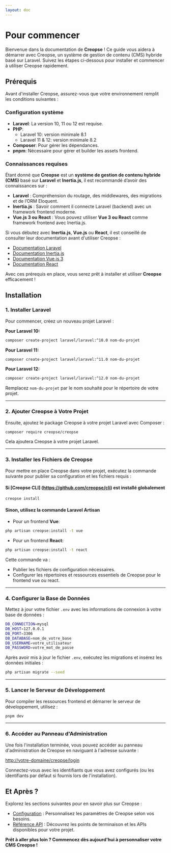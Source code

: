```yaml
---
layout: doc
---
```


# Pour commencer

Bienvenue dans la documentation de **Creopse** ! Ce guide vous aidera à démarrer avec Creopse, un système de gestion de contenu (CMS) hybride basé sur Laravel. Suivez les étapes ci-dessous pour installer et commencer à utiliser Creopse rapidement.

## Prérequis

Avant d'installer Creopse, assurez-vous que votre environnement remplit les conditions suivantes :

### Configuration système

- **Laravel**: La version 10, 11 ou 12 est requise.
- **PHP**:
  - Laravel 10: version minimale 8.1
  - Laravel 11 & 12: version minimale 8.2
- **Composer**: Pour gérer les dépendances.
- **pnpm**: Nécessaire pour gérer et builder les assets frontend.

### Connaissances requises

Étant donné que **Creopse** est un **système de gestion de contenu hybride (CMS)** basé sur **Laravel** et **Inertia.js**, il est recommandé d’avoir des connaissances sur :

- **Laravel** : Compréhension du routage, des middlewares, des migrations et de l’ORM Eloquent.
- **Inertia.js** : Savoir comment il connecte Laravel (backend) avec un framework frontend moderne.
- **Vue.js 3 ou React** : Vous pouvez utiliser **Vue 3 ou React** comme framework frontend avec Inertia.js.

Si vous débutez avec **Inertia.js**, **Vue.js** ou **React**, il est conseillé de consulter leur documentation avant d'utiliser Creopse :

- [Documentation Laravel](https://laravel.com/docs)
- [Documentation Inertia.js](https://inertiajs.com)
- [Documentation Vue.js 3](https://vuejs.org)
- [Documentation React](https://react.dev)

Avec ces prérequis en place, vous serez prêt à installer et utiliser **Creopse** efficacement !

## Installation

### 1. Installer Laravel

Pour commencer, créez un nouveau projet Laravel :

**Pour Laravel 10:**

```bash
composer create-project laravel/laravel:^10.0 nom-du-projet
```

**Pour Laravel 11:**

```bash
composer create-project laravel/laravel:^11.0 nom-du-projet
```

**Pour Laravel 12:**

```bash
composer create-project laravel/laravel:^12.0 nom-du-projet
```

Remplacez `nom-du-projet` par le nom souhaité pour le répertoire de votre projet.

---

### 2. Ajouter Creopse à Votre Projet

Ensuite, ajoutez le package Creopse à votre projet Laravel avec Composer :

```bash
composer require creopse/creopse
```

Cela ajoutera Creopse à votre projet Laravel.

---

### 3. Installer les Fichiers de Creopse

Pour mettre en place Creopse dans votre projet, exécutez la commande suivante pour publier sa configuration et les fichiers requis :

#### Si [Creopse CLI] (<https://github.com/creopse/cli>) est installé globalement

```bash
creopse install
```

#### Sinon, utilisez la commande Laravel Artisan

- Pour un frontend **Vue**:

```bash
php artisan creopse:install -t vue
```

- Pour un frontend **React:**

```bash
php artisan creopse:install -t react
```

Cette commande va :

- Publier les fichiers de configuration nécessaires.
- Configurer les répertoires et ressources essentiels de Creopse pour le frontend vue ou react.

---

### 4. Configurer la Base de Données

Mettez à jour votre fichier `.env` avec les informations de connexion à votre base de données :

```bash
DB_CONNECTION=mysql
DB_HOST=127.0.0.1
DB_PORT=3306
DB_DATABASE=nom_de_votre_base
DB_USERNAME=votre_utilisateur
DB_PASSWORD=votre_mot_de_passe
```

Après avoir mis à jour le fichier `.env`, exécutez les migrations et insérez les données initiales :

```bash
php artisan migrate --seed
```

---

### 5. Lancer le Serveur de Développement

Pour compiler les ressources frontend et démarrer le serveur de développement, utilisez :

```bash
pnpm dev
```

---

### 6. Accéder au Panneau d'Administration

Une fois l'installation terminée, vous pouvez accéder au panneau d'administration de Creopse en naviguant à l'adresse suivante :

<http://votre-domaine/creopse/login>

Connectez-vous avec les identifiants que vous avez configurés (ou les identifiants par défaut si fournis lors de l'installation).

## Et Après ?

Explorez les sections suivantes pour en savoir plus sur Creopse :

- [Configuration](./configuration.md) : Personnalisez les paramètres de Creopse selon vos besoins.
- [Référence API](./advanced/api-usage.md) : Découvrez les points de terminaison et les APIs disponibles pour votre projet.

**Prêt à aller plus loin ? Commencez dès aujourd'hui à personnaliser votre CMS Creopse !**
